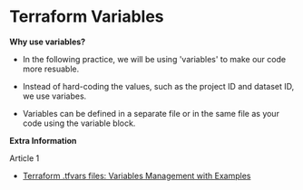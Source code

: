 # Terraform Variables

**Why use variables?**

- In the following practice, we will be using 'variables' to make our code more resuable.

- Instead of hard-coding the values, such as the project ID and dataset ID, we use variabes.

- Variables can be defined in a separate file or in the same file as your code using the variable block.

**Extra Information**

Article 1
- [Terraform .tfvars files: Variables Management with Examples](https://spacelift.io/blog/terraform-tfvars)
